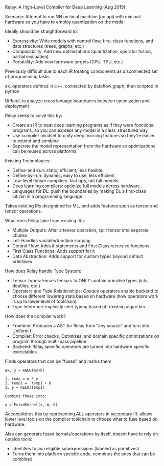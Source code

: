 Relay: A High-Level Compiler for Deep Learning (Aug 2019)

Scenario: Attempt to run NN on local machine (no api) with minimal hardware so you have to employ quantization on the model

Ideally should be straightforward to:
- Expressivity: Write models with control flow, first-class functions, and data structures (trees, graphs, etc.)
- Composability: Add new optimizations (quantization, operator fusion, partial evaluation)
- Portability: Add new hardware targets (GPU, TPU, etc.)

Previously difficult due to each IR treating components as disconnected set of programming tasks

ex. operators defined in c++, connected by dataflow graph, then scripted in python

Difficult to analyze cross lanuage boundaries between optimization and deployment

Relay seeks to solve this by:
- Create an IR to treat deep learning programs as if they were functional programs, so you can express any model in a clear, structured way
- Use compiler mindset to unify deep learning features so they're easier to extend and combine
- Seperate the model representation from the hardware so optimizations can be reused across platforms

Existing Technologies:
- Define-and-run: static, efficient, less flexible.
- Define-by-run: dynamic, easy to use, less efficient.
- Low-level tensor compilers: fast ops, not full models.
- Deep learning compilers: optimize full models across hardware.
- Languages for DL: push the boundaries by making DL a first-class citizen in a programming language.

Takes existing IRs designined for ML, and adds features such as tensor and tensor operations.


What does Relay take from existing IRs:
- Multiple Outputs: After a tensor operation, split tensor into seperate chunks
- Let: Handles variable/function scoping
- Control Flow: Adds if statements and First Class recursive functions
- First Class Functions: Adds support for it
- Data Abstraction: Adds support for custom types beyond default primitives

How does Relay handle Type System:
- Tensor Types: Forces tensors to ONLY contain primitive types (ints, doubles, etc.)
- Operaters and Type Relationships: Opaque operators enable backend to choose different lowering stats based on hardware (how operators work is up to lower level of toolchain)
- Type Inference: Implicitly infer typing based off existing algorithm

How does the compiler work?:
- Frontend: Produces a AST for Relay from "any source" and turn into Uniform I
- Compiler: Error checks, Optimizes, and domain specific optimizations on program through multi-pass pipeline
- Backend: Relay specific operators are turned into hardware specific executables

Finds operators that can be "fused" and marks them

```
ex. y = ReLU(mx+b)

1. temp = m * x
2. temp1 =  temp1 + b
3. y = ReLU(temp1)

Combine these into:

y = FusedKernel(x, m, b)
```

Accomplishes this by representing ALL operators in secondary IR, allows lower level tools on the compiler toolchain to choose what to fuse based on hardware. 

Also can generate fused kernels/operations by itself, doesnt have to rely on outside tools:
- Identifies fusion eligible subexpressions (labeled as primitives)
- Turns them into platform speicifc code, combines the ones that can be combined


